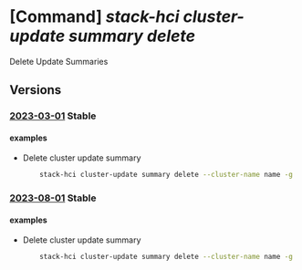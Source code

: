 # [Command] _stack-hci cluster-update summary delete_

Delete Update Summaries

## Versions

### [2023-03-01](/Resources/mgmt-plane/L3N1YnNjcmlwdGlvbnMve30vcmVzb3VyY2Vncm91cHMve30vcHJvdmlkZXJzL21pY3Jvc29mdC5henVyZXN0YWNraGNpL2NsdXN0ZXJzL3t9L3VwZGF0ZXN1bW1hcmllcy9kZWZhdWx0/2023-03-01.xml) **Stable**

<!-- mgmt-plane /subscriptions/{}/resourcegroups/{}/providers/microsoft.azurestackhci/clusters/{}/updatesummaries/default 2023-03-01 -->

#### examples

- Delete cluster update summary
    ```bash
        stack-hci cluster-update summary delete --cluster-name name -g rg
    ```

### [2023-08-01](/Resources/mgmt-plane/L3N1YnNjcmlwdGlvbnMve30vcmVzb3VyY2Vncm91cHMve30vcHJvdmlkZXJzL21pY3Jvc29mdC5henVyZXN0YWNraGNpL2NsdXN0ZXJzL3t9L3VwZGF0ZXN1bW1hcmllcy9kZWZhdWx0/2023-08-01.xml) **Stable**

<!-- mgmt-plane /subscriptions/{}/resourcegroups/{}/providers/microsoft.azurestackhci/clusters/{}/updatesummaries/default 2023-08-01 -->

#### examples

- Delete cluster update summary
    ```bash
        stack-hci cluster-update summary delete --cluster-name name -g rg
    ```
